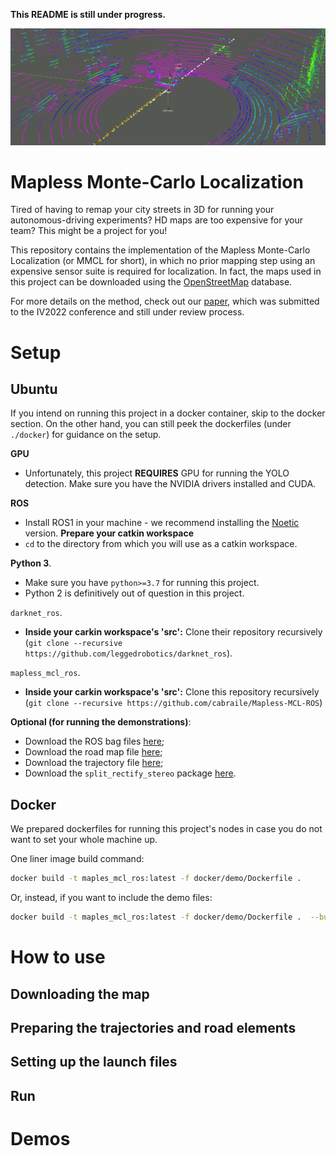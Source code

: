 **This README is still under progress.**

![An illustration of the method in a localization pipeline.](resources/hero.png)

Mapless Monte-Carlo Localization
=============
Tired of having to remap your city streets in 3D for running your autonomous-driving experiments? HD maps are too expensive for your team? This might be a project for you!

This repository contains the implementation of the Mapless Monte-Carlo Localization (or MMCL for short), in which no prior mapping step using an expensive sensor suite is required for localization. In fact, the maps used in this project can be downloaded using the [OpenStreetMap](https://www.openstreetmap.org/) database.

For more details on the method, check out our [paper](resources/paper.pdf), which was submitted to the IV2022 conference and still under review process.

Setup
=============

Ubuntu
-------

If you intend on running this project in a docker container, skip to the docker section. On the other hand, you can still peek the dockerfiles (under `./docker`) for guidance on the setup.

**GPU**
- Unfortunately, this project **REQUIRES** GPU for running the YOLO detection. Make sure you have the NVIDIA drivers installed and CUDA.

**ROS**
- Install ROS1 in your machine - we recommend installing the [Noetic](http://wiki.ros.org/noetic/Installation/Ubuntu) version.
**Prepare your catkin workspace**
- `cd` to the directory from which you will use as a catkin workspace.

**Python 3**. 
- Make sure you have `python>=3.7` for running this project. 
- Python 2 is definitively out of question in this project.

`darknet_ros`. 
- **Inside your carkin workspace's 'src':** Clone their repository recursively (`git clone --recursive https://github.com/leggedrobotics/darknet_ros`).

`mapless_mcl_ros`. 
- **Inside your carkin workspace's 'src':** Clone this repository recursively (`git clone --recursive https://github.com/cabraile/Mapless-MCL-ROS`)

**Optional (for running the demonstrations)**:
- Download the ROS bag files [here](https://drive.google.com/drive/folders/19K-1EjE-EJwqM4iHRPnX-oLn--NlU0lt?usp=sharing);
- Download the road map file [here](https://drive.google.com/file/d/1BPNlTLTExGXqM3NVAV280eHUFdWGb9p0/view?usp=sharing);
- Download the trajectory file [here](https://drive.google.com/file/d/12sEUPd4Ntv2hiyNpk6SLxLV2rPuJuXH6/view?usp=sharing);
- Download the `split_rectify_stereo` package [here](https://drive.google.com/file/d/1cig26bATuz5g-EIiUT-YCdjLovWB4RuB/view?usp=sharing).


Docker
-------
We prepared dockerfiles for running this project's nodes in case you do not want to set your whole machine up.

One liner image build command:
```bash
docker build -t maples_mcl_ros:latest -f docker/demo/Dockerfile .
```
Or, instead, if you want to include the demo files:
```bash
docker build -t maples_mcl_ros:latest -f docker/demo/Dockerfile .  --build-arg INCLUDE_DEMO=true
```

How to use
=============

Downloading the map
-------------

Preparing the trajectories and road elements
-------------

Setting up the launch files
-------------

Run
-------------

Demos
=============

